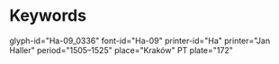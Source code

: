 # Keywords
glyph-id="Ha-09_0336"
font-id="Ha-09"
printer-id="Ha"
printer="Jan Haller"
period="1505–1525"
place="Kraków"
PT plate="172"
